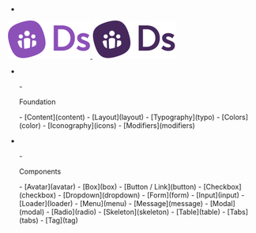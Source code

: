 - <a href="/" class="docsify-logo">
![](media/biings-ds-logo.svg ':no-zoom')
![](media/biings-ds-logo-bw.svg ':no-zoom')
</a>

- 
<div class="menu is-small"><ul class="menu-list">
- <p class="menu-label is-size-7 has-text-weight-semibold mb-2 pl-2">Foundation</p>
- [Content](content)
- [Layout](layout)
- [Typography](typo)
- [Colors](color)
- [Iconography](icons)
<!-- - [Rules](rules) -->
- [Modifiers](modifiers)
</ul></div>
  
- 
<div class="menu is-small mt-1"><ul class="menu-list">
- <p class="menu-label is-size-7 has-text-weight-semibold mb-2 pl-2">Components</p>
- [Avatar](avatar)
- [Box](box)
- [Button / Link](button)
- [Checkbox](checkbox)
- [Dropdown](dropdown)
- [Form](form)
- [Input](input)
- [Loader](loader)
- [Menu](menu)
- [Message](message)
- [Modal](modal)
- [Radio](radio)
- [Skeleton](skeleton)
- [Table](table)
- [Tabs](tabs)
- [Tag](tag)
</ul></div>